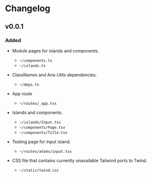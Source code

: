 # Changelog

## v0.0.1

### Added

- Module pages for islands and components.
  - `~/components.ts`
  - `~/islands.ts`

- ClassNames and Ana-Utils dependencies.
  - `~/deps.ts`

- App route
  - `~/routes/_app.tsx`

- Islands and components.
  - `~/islands/Input.tsx`
  - `~/components/Page.tsx`
  - `~/components/Title.tsx`

- Testing page for Input island.
  - `~/routes/atoms/input.tsx`

- CSS file that contains currently unavailable Tailwind ports to Twind.
  - `~/static/twind.css`
